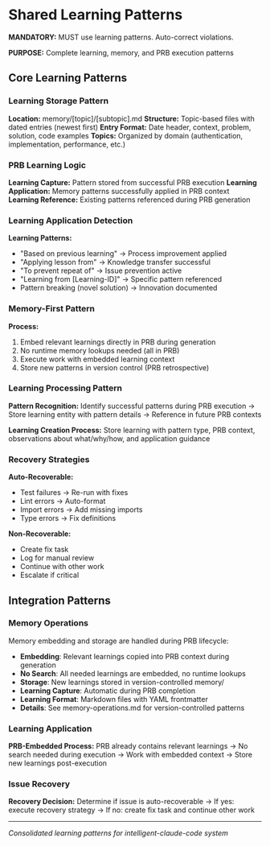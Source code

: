 # Shared Learning Patterns

**MANDATORY:** MUST use learning patterns. Auto-correct violations.

**PURPOSE:** Complete learning, memory, and PRB execution patterns

## Core Learning Patterns

### Learning Storage Pattern
**Location:** memory/[topic]/[subtopic].md
**Structure:** Topic-based files with dated entries (newest first)
**Entry Format:** Date header, context, problem, solution, code examples
**Topics:** Organized by domain (authentication, implementation, performance, etc.)

### PRB Learning Logic
**Learning Capture:** Pattern stored from successful PRB execution
**Learning Application:** Memory patterns successfully applied in PRB context
**Learning Reference:** Existing patterns referenced during PRB generation

### Learning Application Detection
**Learning Patterns:**
- "Based on previous learning" → Process improvement applied
- "Applying lesson from" → Knowledge transfer successful
- "To prevent repeat of" → Issue prevention active
- "Learning from [Learning-ID]" → Specific pattern referenced
- Pattern breaking (novel solution) → Innovation documented

### Memory-First Pattern
**Process:**
1. Embed relevant learnings directly in PRB during generation
2. No runtime memory lookups needed (all in PRB)
3. Execute work with embedded learning context
4. Store new patterns in version control (PRB retrospective)

### Learning Processing Pattern
**Pattern Recognition:** Identify successful patterns during PRB execution → Store learning entity with pattern details → Reference in future PRB contexts

**Learning Creation Process:** Store learning with pattern type, PRB context, observations about what/why/how, and application guidance

### Recovery Strategies
**Auto-Recoverable:**
- Test failures → Re-run with fixes
- Lint errors → Auto-format  
- Import errors → Add missing imports
- Type errors → Fix definitions

**Non-Recoverable:**
- Create fix task
- Log for manual review
- Continue with other work
- Escalate if critical

## Integration Patterns

### Memory Operations
Memory embedding and storage are handled during PRB lifecycle:
- **Embedding**: Relevant learnings copied into PRB context during generation
- **No Search**: All needed learnings are embedded, no runtime lookups
- **Storage**: New learnings stored in version-controlled memory/
- **Learning Capture**: Automatic during PRB completion
- **Learning Format**: Markdown files with YAML frontmatter
- **Details**: See memory-operations.md for version-controlled patterns

### Learning Application
**PRB-Embedded Process:** PRB already contains relevant learnings → No search needed during execution → Work with embedded context → Store new learnings post-execution

### Issue Recovery
**Recovery Decision:** Determine if issue is auto-recoverable → If yes: execute recovery strategy → If no: create fix task and continue other work

---
*Consolidated learning patterns for intelligent-claude-code system*